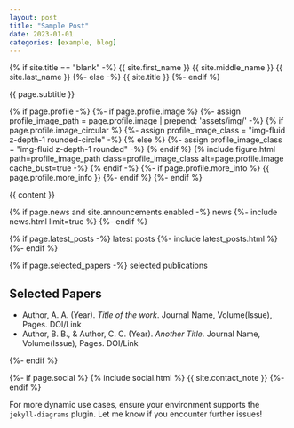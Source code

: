 ```yaml
--- 
layout: post 
title: "Sample Post" 
date: 2023-01-01 
categories: [example, blog] 
---
```


{% if site.title == "blank" -%}
{{ site.first_name }} {{ site.middle_name }} {{ site.last_name }}
{%- else -%}
{{ site.title }}
{%- endif %}

{{ page.subtitle }}

{% if page.profile -%}
{%- if page.profile.image %} 
{%- assign profile_image_path = page.profile.image | prepend: 'assets/img/' -%} 
{% if page.profile.image_circular %} 
{%- assign profile_image_class = "img-fluid z-depth-1 rounded-circle" -%} 
{% else %} 
{%- assign profile_image_class = "img-fluid z-depth-1 rounded" -%} 
{% endif %} 
{% include figure.html path=profile_image_path class=profile_image_class alt=page.profile.image cache_bust=true -%} 
{% endif -%} 
{%- if page.profile.more_info %}
{{ page.profile.more_info }}
{%- endif %}
{%- endif %}

{{ content }}

{% if page.news and site.announcements.enabled -%}
news
{%- include news.html limit=true %} 
{%- endif %} 

{% if page.latest_posts -%}
latest posts
{%- include latest_posts.html %} 
{%- endif %} 

{% if page.selected_papers -%}
selected publications
<section id="selected-papers">
  <h2>Selected Papers</h2>
  <ul>
    <li>Author, A. A. (Year). <em>Title of the work</em>. Journal Name, Volume(Issue), Pages. DOI/Link</li>
    <li>Author, B. B., & Author, C. C. (Year). <em>Another Title</em>. Journal Name, Volume(Issue), Pages. DOI/Link</li>
  </ul>
</section>
{%- endif %} 

{%- if page.social %}
{% include social.html %}
{{ site.contact_note }}
{%- endif %}


For more dynamic use cases, ensure your environment supports the `jekyll-diagrams` plugin. Let me know if you encounter further issues!
